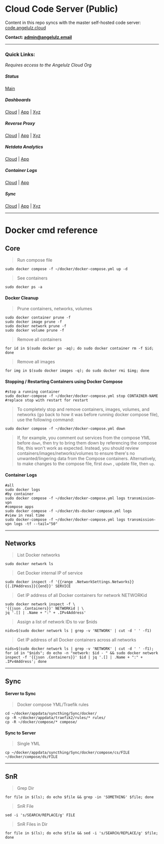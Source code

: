 # Cloud Code Server (Public)


Content in this repo syncs with the master self-hosted code server: [code.angelulz.cloud](https://code.angelulz.cloud)

**Contact: admin@angelulz.email**

---

### Quick Links:

*Requires access to the Angelulz Cloud Org*

##### Status

[Main](https://status.angelulz.cloud/)

##### Dashboards

[Cloud](https://angelulz.cloud) | [App](https://angelulz.app) | [Xyz](https://angelulz.xyz)

##### Reverse Proxy

[Cloud](https://traefik.angelulz.cloud) | [App](https://traefik.angelulz.app) | [Xyz](https://traefik.angelulz.xyz)

##### Netdata Analytics

[Cloud](https://netdata.angelulz.cloud) | [App](https://netdata.angelulz.app)

##### Container Logs

[Cloud](https://dozzle.angelulz.cloud) | [App](https://dozzle.angelulz.app)

##### Sync

[Cloud](https://sync.angelulz.cloud) | [App](https://sync.angelulz.app) | [Xyz](https://sync.angelulz.xyz)

---

# Docker cmd reference

## Core

> Run compose file
```
sudo docker compose -f ~/docker/docker-compose.yml up -d
```

>See containers
```
sudo docker ps -a
```

#### Docker Cleanup

> Prune containers, networks, volumes
```
sudo docker container prune -f
sudo docker image prune -f
sudo docker network prune -f
sudo docker volume prune -f
```

> Remove all containers
```
for id in $(sudo docker ps -aq); do sudo docker container rm -f $id; done
```

> Remove all images
```
for img in $(sudo docker images -q); do sudo docker rmi $img; done
```

#### Stopping / Restarting Containers using Docker Compose

```
#stop a running container
sudo docker-compose -f ~/docker/docker-compose.yml stop CONTAINER-NAME #replace stop with restart for restart
```

>To completely stop and remove containers, images, volumes, and networks (go back to how it was before running docker compose file), use the following command:
```
sudo docker compose -f ~/docker/docker-compose.yml down
```

> If, for example, you comment out services from the compose YML before `down`, then try to bring them down by referencing the compose file, this won't work as expected. 
> Instead, you should review containers/images/networks/volumes to ensure there's no unwanted/lingering data from the Compose containers.
> Alternatively, to make changes to the compose file, first `down` , update file, then `up`.

#### Container Logs

```
#all
sudo docker logs
#by container
sudo docker compose -f ~/docker/docker-compose.yml logs transmission-vpn
#compose apps
sudo docker compose -f ~/docker/ds-docker-compose.yml logs
#view in real time
sudo docker-compose -f ~/docker/docker-compose.yml logs transmission-vpn logs -tf --tail="50"
```

---
## Networks

> List Docker networks
```
sudo docker network ls
```

> Get Docker internal IP of service
```
sudo docker inspect -f '{{range .NetworkSettings.Networks}}{{.IPAddress}}{{end}}' SERVICE
```

> Get IP address of all Docker containers for network NETWORKid
```
sudo docker network inspect -f \
'{{json .Containers}}' NETWORKid | \
jq '.[] | .Name + ":" + .IPv4Address'
```

> Assign a list of network IDs to var $nids
```
nids=$(sudo docker network ls | grep -v 'NETWORK' | cut -d ' ' -f1)
```

> Get IP address of all Docker containers across all networks
```
nids=$(sudo docker network ls | grep -v 'NETWORK' | cut -d ' ' -f1); for id in "$nids"; do echo -n "network: $id - " && sudo docker network inspect -f '{{json .Containers}}' $id | jq '.[] | .Name + ":" + .IPv4Address'; done
```

---
## Sync

#### Server to Sync
> Docker compose YML/Traefik rules
```
cd ~/docker/appdata/syncthing/Sync/docker/
cp -R ~/docker/appdata/traefik2/rules/* rules/
cp -R ~/docker/compose/* compose/
```

#### Sync to Server
> Single YML
```
cp ~/docker/appdata/syncthing/Sync/docker/compose/cs/FILE ~/docker/compose/ds/FILE
```

---
## SnR

> Grep Dir
```
for file in $(ls); do echo $file && grep -in 'SOMETHING' $file; done
```

> SnR File
```
sed -i 's/SEARCH/REPLACE/g' FILE
```

> SnR Files in Dir
```
for file in $(ls); do echo $file && sed -i 's/SEARCH/REPLACE/g' $file; done
```
